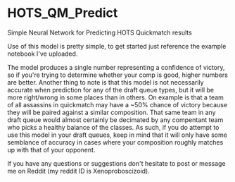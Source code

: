 # HOTS_QM_Predict
Simple Neural Network for Predicting HOTS Quickmatch results

Use of this model is pretty simple, to get started just reference the example notebook I've uploaded.

The model produces a single number representing a confidence of victory, so if you're trying to determine whether your comp is good, higher numbers are better.
Another thing to note is that this model is not necessarily accurate when prediction for any of the draft queue types, but it will be more right/wrong in some places than in others. On example is that a team of all assassins in quickmatch may have a ~50% chance of victory because they will be paired against a similar composition. That same team in any draft queue would almost certainly be decimated by any compentant team who picks a healthy balance of the classes. As such, if you do attempt to use this model in your draft queues, keep in mind that it will only have some semblance of accuracy in cases where your composition roughly matches up with that of your opponent. 

If you have any questions or suggestions don't hesitate to post or message me on Reddit (my reddit ID is Xenoproboscizoid).
